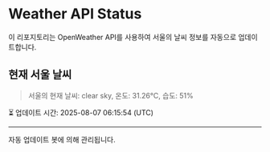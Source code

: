 
# Weather API Status

이 리포지토리는 OpenWeather API를 사용하여 서울의 날씨 정보를 자동으로 업데이트합니다.

## 현재 서울 날씨
> 서울의 현재 날씨: clear sky, 온도: 31.26°C, 습도: 51%

⏳ 업데이트 시간: 2025-08-07 06:15:54 (UTC)

---
자동 업데이트 봇에 의해 관리됩니다.
